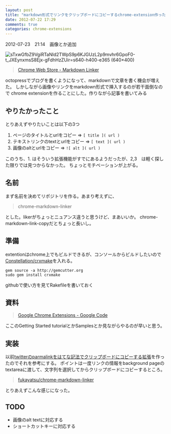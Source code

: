 ```yaml
---
layout: post
title: "markdown形式でリンクをクリップボードにコピーするchrome-extension作った"
date: 2012-07-22 17:29
comments: true
categories: chrome-extensions
---
```

2012-07-23　21:14　画像とか追加

![sTxwGfbZ9VgiRTaNld2TWpS9p6KJGUzL2p9mvhr6GpoF0-t_JXEynxmsS8Ejx-gFdhHzZUir=s640-h400-e365 (640×400)](https://lh3.googleusercontent.com/sTxwGfbZ9VgiRTaNld2TWpS9p6KJGUzL2p9mvhr6GpoF0-t_JXEynxmsS8Ejx-gFdhHzZUir=s640-h400-e365)

> [Chrome Web Store - Markdown Linker](https://chrome.google.com/webstore/detail/kgadgjmlofjccpefhdagbonmohjknlll)


octopressでブログを書くようになって、markdownで文章を書く機会が増えた。
しかしながら画像やリンクをmarkdown形式で挿入するのが若干面倒なので
chrome extensionを作ることにした。作りながら記事を書いてみる


## やりたかったこと
とりあえずやりたいことは以下の3つ

1. ページのタイトルとurlをコピー => `[ title ]( url )`
2. テキストリンクのtextとurlをコピー => `[ text ]( url )`
3. 画像のaltとurlをコピー => `![ alt ]( url )`

このうち、1. はそういう拡張機能がすでにあるようだったが、2,3　は軽く探した限りでは見つからなかった。
ちょっとモチベーションが上がる。


## 名前
まず名前を決めてリポジトリを作る。あまり考えずに、
> chrome-markdown-linker


とした。likerがちょっとニュアンス違うと思うけど、まあいいか。
chrome-markdown-link-copyだとちょっと長いし。


## 準備
extentionはchrome上でもビルドできるが、コンソールからビルドしたいので[Constellation/crxmake](https://github.com/Constellation/crxmake)を入れる。

    gem source -a http://gemcutter.org
    sudo gem install crxmake

githubで使い方を見てRakefileを書いておく

## 資料
> [Google Chrome Extensions - Google Code](http://code.google.com/chrome/extensions/index.html)

ここのGetting Started tutorialとかSamplesとか見ながらやるのが早いと思う。

## 実装
以前[twitterのparmalinkをはてな記法でクリップボードにコピーする拡張](https://chrome.google.com/webstore/detail/fnpppbhohekmekeomhfihapjadolpjjh)を作ったのでそれを参考にする。
ポイントは一度リンクの情報をbackground pageのtextareaに渡して、文字列を選択してからクリップボードにコピーするところ。

> [fukayatsu/chrome-markdown-linker](https://github.com/fukayatsu/chrome-markdown-linker)

とりあえずこんな感じになった。

## TODO
- 画像のalt textに対応する
- ショートカットキーに対応する
